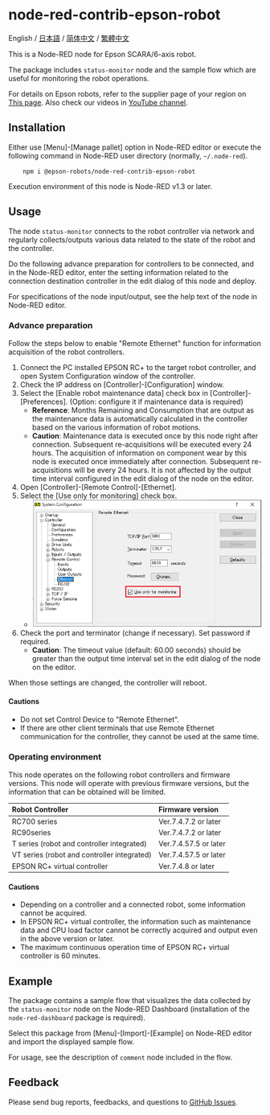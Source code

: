 # node-red-contrib-epson-robot

English / [日本語](./README_ja.md) / [简体中文](./README_zh-CN.md) / [繁體中文](./README_zh-TW.md)

This is a Node-RED node for Epson SCARA/6-axis robot.

The package includes `status-monitor` node and the sample flow which are useful for monitoring the robot operations.

For details on Epson robots, refer to the supplier page of your region on [This page](https://global.epson.com/products/robots/). Also check our videos in [YouTube channel](https://www.youtube.com/channel/UCmgC2Kabv6p5ioMPH71U0PQ/). 

## Installation

Either use [Menu]-[Manage pallet] option in Node-RED editor or execute the following command in Node-RED user directory (normally, `~/.node-red`).

        npm i @epson-robots/node-red-contrib-epson-robot

Execution environment of this node is Node-RED v1.3 or later.

## Usage

The node `status-monitor` connects to the robot controller via network and regularly collects/outputs various data related to the state of the robot and the controller.

Do the following advance preparation for controllers to be connected, and in the Node-RED editor, enter the setting information related to the connection destination controller in the edit dialog of this node and deploy.

For specifications of the node input/output, see the help text of the node in Node-RED editor.

### Advance preparation

Follow the steps below to enable "Remote Ethernet" function for information acquisition of the robot controllers.

1. Connect the PC installed EPSON RC+ to the target robot controller, and open System Configuration window of the controller.
1. Check the IP address on [Controller]-[Configuration] window.
1. Select the [Enable robot maintenance data] check box in [Controller]-[Preferences]. (Option: configure it if maintenance data is required)
    * **Reference**: Months Remaining and Consumption that are output as the maintenance data is automatically calculated in the controller based on the various information of robot motions.
    * **Caution**: Maintenance data is executed once by this node right after connection. Subsequent re-acquisitions will be executed every 24 hours. 
    The acquisition of information on component wear by this node is executed once immediately after connection. Subsequent re-acquisitions will be every 24 hours. It is not affected by the output time interval configured in the edit dialog of the node on the editor.
1. Open [Controller]-[Remote Control]-[Ethernet].
1. Select the [Use only for monitoring] check box.
    * ![Use only for monitoring](./resources/RC+_SystemConfiguration_RemoteEthernet.png)
1. Check the port and terminator (change if necessary). Set password if required.
    * **Caution**: The timeout value (default: 60.00 seconds) should be greater than the output time interval set in the edit dialog of the node on the editor.

When those settings are changed, the controller will reboot.

#### Cautions

* Do not set Control Device to "Remote Ethernet".
* If there are other client terminals that use Remote Ethernet communication for the controller, they cannot be used at the same time.

### Operating environment

This node operates on the following robot controllers and firmware versions. This node will operate with previous firmware versions, but the information that can be obtained will be limited.

|Robot Controller|Firmware version|
|:--|:--|
|RC700 series|Ver.7.4.7.2 or later|
|RC90series|Ver.7.4.7.2 or later|
|T series (robot and controller integrated)|Ver.7.4.57.5 or later|
|VT series (robot and controller integrated)|Ver.7.4.57.5 or later|
|EPSON RC+ virtual controller|Ver.7.4.8 or later|

#### Cautions

* Depending on a controller and a connected robot, some information cannot be acquired.
* In EPSON RC+ virtual controller, the information such as maintenance data and CPU load factor cannot be correctly acquired and output even in the above version or later.
* The maximum continuous operation time of EPSON RC+ virtual controller is 60 minutes.

## Example

The package contains a sample flow that visualizes the data collected by the `status-monitor` node on the Node-RED Dashboard (installation of the `node-red-dashboard` package is required).

Select this package from [Menu]-[Import]-[Example] on Node-RED editor and import the displayed sample flow.

For usage, see the description of `comment` node included in the flow.

## Feedback

Please send bug reports, feedbacks, and questions to [GitHub Issues](https://github.com/Epson-Robots/node-red-contrib-epson-robot/issues).